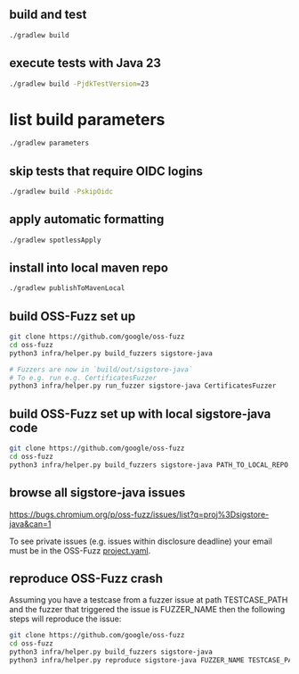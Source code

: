 ## build and test
```sh
./gradlew build
```

## execute tests with Java 23 
```sh
./gradlew build -PjdkTestVersion=23
```

# list build parameters

```sh
./gradlew parameters
```

## skip tests that require OIDC logins

```sh
./gradlew build -PskipOidc
```

## apply automatic formatting
```sh
./gradlew spotlessApply
```

## install into local maven repo
```sh
./gradlew publishToMavenLocal
```

## build OSS-Fuzz set up
```sh
git clone https://github.com/google/oss-fuzz
cd oss-fuzz
python3 infra/helper.py build_fuzzers sigstore-java

# Fuzzers are now in `build/out/sigstore-java`
# To e.g. run e.g. CertificatesFuzzer
python3 infra/helper.py run_fuzzer sigstore-java CertificatesFuzzer
```

## build OSS-Fuzz set up with local sigstore-java code
```sh
git clone https://github.com/google/oss-fuzz
cd oss-fuzz
python3 infra/helper.py build_fuzzers sigstore-java PATH_TO_LOCAL_REPO
```

## browse all sigstore-java issues
https://bugs.chromium.org/p/oss-fuzz/issues/list?q=proj%3Dsigstore-java&can=1

To see private issues (e.g. issues within disclosure deadline) your email must
be in the OSS-Fuzz [project.yaml](https://github.com/google/oss-fuzz/blob/master/projects/sigstore-java/project.yaml).


## reproduce OSS-Fuzz crash
Assuming you have a testcase from a fuzzer issue at path TESTCASE_PATH
and the fuzzer that triggered the issue is FUZZER_NAME then the following
steps will reproduce the issue:
```sh
git clone https://github.com/google/oss-fuzz
cd oss-fuzz
python3 infra/helper.py build_fuzzers sigstore-java
python3 infra/helper.py reproduce sigstore-java FUZZER_NAME TESTCASE_PATH
```
